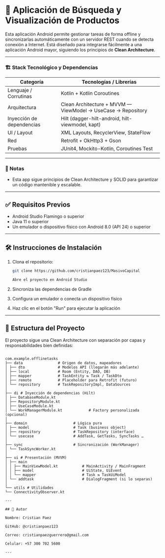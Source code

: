 # 🛒 Aplicación de Búsqueda y Visualización de Productos

Esta aplicación Android permite gestionar tareas de forma offline y sincronizarlas automáticamente con un servidor REST cuando se detecta conexión a Internet. Está diseñado para integrarse fácilmente a una aplicación Android mayor, siguiendo los principios de **Clean Architecture**.

---

### 🏗️ Stack Tecnológico y Dependencias

| Categoría                | Tecnologías / Librerías                                                                                           |
|--------------------------|------------------------------------------------------------------------------------------------------------------|
| Lenguaje / Corrutinas    | Kotlin + Kotlin Coroutines                                                                                        |
| Arquitectura             | Clean Architecture + MVVM — ViewModel → UseCase → Repository                                        |
| Inyección de dependencias| Hilt (dagger-hilt-android, hilt-viewmodel, kapt)                                                                  |
| UI / Layout              | XML Layouts, RecyclerView, StateFlow                                  |
| Red                      | Retrofit + OkHttp3 + Gson                                                                                         |
| Pruebas                  | JUnit4, Mockito-Kotlin, Coroutines Test                                                                    |

---

### 📌 Notas
- Esta app sigue principios de Clean Architecture y SOLID para garantizar un código mantenible y escalable.
  
---

## ✅ Requisitos Previos

- Android Studio Flamingo o superior  
- Java 11 o superior  
- Un emulador o dispositivo físico con Android 8.0 (API 24) o superior

---

## 🛠️ Instrucciones de Instalación

1. Clona el repositorio:
   ```bash
   git clone https://github.com/cristianpaez123/MasivoCapital

   Abre el proyecto en Android Studio

2. Sincroniza las dependencias de Gradle

3. Configura un emulador o conecta un dispositivo físico

4. Haz clic en el botón "Run" para ejecutar la aplicación

---

## 🧠 Estructura del Proyecto

El proyecto sigue una Clean Architecture con separación por capas y responsabilidades bien definidas:
```

com.example.offlinetasks
├── data                # Origen de datos, mapeadores
│ ├── dto               # Modelos API (llegarán más adelante)
│ ├── local             # Room (Entity, DAO, DB)
│ ├── mapper            # TaskEntity ⇆ Task / TaskDto
│ ├── remote            # Placeholder para Retrofit (futuro)
│ └── repository        # TaskRepositoryImpl, DataSources
│
├── di # Inyección de dependencias (Hilt)
│ ├── DatabaseModule.kt
│ ├── RepositoryModule.kt
│ ├── UseCaseModule.kt
│ └── WorkManagerModule.kt            # Factory personalizada (opcional)
│
├── domain                     # Lógica pura
│ ├── model                    # Task (business object)
│ ├── repository               # TaskRepository (interface)
│ └── usecase                  # AddTask, GetTasks, SyncTasks …
│
├── sync                       # Sincronización (WorkManager)
│ └── TaskSyncWorker.kt
│
├── ui # Presentación (MVVM)
│ ├── main
│ │ ├── MainViewModel.kt           # MainActivity / MainFragment
│ │ ├── model                      # UiState, UiEvent
│ │ └── mapper                     # Task ⇆ TaskUiModel
│ └── addtask                      # DialogFragment (si lo separas)
│
└── utils # Utilidades
└── ConnectivityObserver.kt

---

## 👤 Autor

Nombre: Cristian Paez

GitHub: @cristianpaez123

Correo: cristianpaezguerrero@gmail.com

Celular: +57 300 702 5600

---
